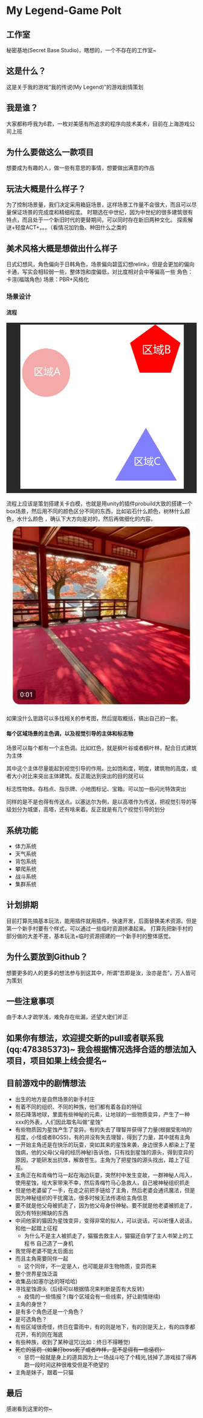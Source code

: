 # My Legend-Game Polt
## 工作室
秘密基地(Secret Base Studio)，瞎想的，一个不存在的工作室~
## 这是什么？
这是关于我的游戏“我的传说(My Legend)”的游戏剧情策划
## 我是谁？
大家都称呼我为6君，一枚对美感有所追求的程序向技术美术，目前在上海游戏公司上班
## 为什么要做这么一款项目
想要成为有趣的人，做一些有意思的事情，想要做出满意的作品
## 玩法大概是什么样子？
为了控制场景量，我们决定采用箱庭场景，这样场景工作量不会很大，而且可以尽量保证场景的完成度和精细程度。
时期选在中世纪，因为中世纪的很多建筑很有特点，而且处于一个新旧时代的更替期间，可以同时存在新旧两种文化。
探索解谜+轻度ACT+。。。（看情况加钓鱼、种田什么之类的
## 美术风格大概是想做出什么样子
日式幻想风，角色偏向于日韩角色，场景偏向碧蓝幻想relink，但是会更加的偏向卡通，写实会相较弱一些，整体饱和度偏低，对比度相对会中等偏高一些
角色：卡渲(福瑞角色)
场景：PBR+风格化

### 场景设计
#### 流程
![Alt text](image.png)

流程上应该是策划搭建关卡白模，也就是用unity的插件probuild大致的搭建一个box场景，然后用不同的颜色区分不同的东西，比如岩石什么颜色，树林什么颜色，水什么颜色
，确认下大方向是对的，然后再做细化的内容。
![Alt text](image-1.png)

如果没什么思路可以多找相关的参考图，然后提取概括，搞出自己的一套。
#### 每个区域场景的主色调，以及视觉引导的主体和标志物
场景可以每个都有一个主色调。比如红色，就是枫叶谷或者枫叶林，配合日式建筑为主体

其中这个主体尽量能起到视觉引导的作用。比如饱和度，明度，建筑物的高度，或者大小对比来突出主体建筑。反正能达到突出的目的就可以

标志性物体。存档点、指示牌、小地图标记、宝箱。可以加一些闪光特效突出

同样的是不是也得有传送点。以塞达尔为例，是以高塔作为传送，把视觉引导的等级划分为城堡，高塔，还有啥来着。反正就是有几个视觉引导的划分

## 系统功能
- 体力系统
- 天气系统
- 背包系统
- 攀爬系统
- 战斗系统
- 集群系统
## 计划排期
目前打算先搞基本玩法，能用插件就用插件，快速开发，后面替换美术资源。但是第一个新手村要有个样式，可以通过一些临时资源拼凑起来。
打算先把新手村的部分做的大差不差，基本玩法+临时资源搭建的一个新手村的整体感觉。
## 为什么要放到Github？
想要更多的人的更多的想法参与到这其中，所谓“吾即是汝，汝亦是吾”，万人皆可为策划
## 一些注意事项
由于本人才疏学浅，难免存在纰漏，还望大佬们斧正
## 如果你有想法，欢迎提交新的pull或者联系我(qq:478385373)~ 我会根据情况选择合适的想法加入项目，项目如果上线会提名~
## 目前游戏中的剧情想法
- 出生的地方是自然场景的新手村庄
- 有着不同的组织、不同的种族，他们都有着各自的特征
- 陨石降落地球，里面有些神秘的元素，让地球的一些物质变异，产生了一种xxx的外表，人们因此取名叫做“星蚀”
- 有些物质因为星蚀产生了变异。有的失去了理智并获得了力量(根据受影响的程度，小怪或者BOSS)，有的并没有失去理智，得到了力量，其中就有主角
- 一开始主角还是在快乐的玩耍，突如其来的星蚀来袭，身边很多人都染上了星蚀病，他的父母(父母的经历神秘)告诉他，只有找到星蚀的源头，得到变异的原因，才能研发出抗体，解救苍生。主角为了把星蚀的源头找出，踏上了征程。
- 主角正在和青梅竹马一起在海边玩耍，突然村中发生变故，一群神秘人闯入，使用星蚀，给大家带来不幸，然后青梅竹马心急救人，自己被神秘组织抓走
- 但是他老婆留了一手，在走之前把手链给了主角，然后老婆会通讯魔法，但是因为神秘组织的干扰魔法，很多时候无法传递给主角信息
- 要不就是他父母被抓走了，因为他父母身份神秘。要不就是他老婆被抓走了，因为有特别稀缺的东西
- 中间他家的猫因为星蚀变异，变得非常的拟人，可以说话，可以听懂人说话，和他一起踏上征程
    - 为什么不是主人被抓走了，猫猫去救主人，猫猫还自学了主人书架上的工程书 自己造了一身机
- 我觉得老婆不能太后面出
- 而且主角需要同伴一起
    - 这个同伴，不一定是人，也可能是非生物物质，变异而来
- 整个世界星蚀泛滥
- 收集品(如塞尔达的呀哈哈)
- 寻找星蚀源头（后续可以根据情况来判断是否有大反转）
    - 疫情的一些情报？(每个区域会有一些线索，好让剧情继续)
- 主角的身世？
- 是有多个角色还是一个角色？
- 是可选角色？
- 有些区域很奇怪，终日在雷雨中，有的则是地下，有的则是天上，有的四季都花开，有的则在海底
- 有些种族，收到了某种诅咒(比如：终日不得睡觉)
- ~~死亡的惩罚（如果打boss死了或者咋样，是不是得有一些惩罚）~~
    - 惩罚一般就是身上的道具因为上一场战斗吃了个精光,钱掉了,游戏挂了得再跑一段时间这种很难受但是不绝望的
- 主角是妹子，跟着一只猫

## 最后
感谢看到这里的你~